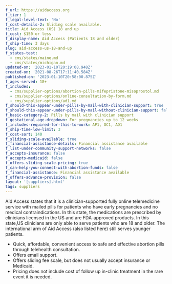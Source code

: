 ```yaml
---
f_url: https://aidaccess.org
f_tier: 1
f_legal-level-text: 'No'
f_cost-details-2: Sliding scale available.
title: Aid Access (US) 18 and up
f_cost: $150 or less
f_display-name: Aid Access (Patients 18 and older)
f_ship-time: 3 days
slug: aid-access-us-18-and-up
f_states-test:
  - cms/states/maine.md
  - cms/states/michigan.md
updated-on: '2023-01-10T20:19:08.948Z'
created-on: '2021-08-26T17:11:40.584Z'
published-on: '2023-01-10T20:58:00.875Z'
f_ages-served: 18+
f_includes:
  - cms/supplier-options/abortion-pills-mifepristone-misoprostol.md
  - cms/supplier-options/online-consultation-by-form.md
  - cms/supplier-options/ad1.md
f_should-this-appear-under-pills-by-mail-with-clinician-support: true
f_should-this-appear-under-pills-by-mail-without-clinician-support: false
f_basic-category-2: Pills by mail with clinician support
f_gestational-age-dropdown: For pregnancies up to 12 weeks
f_includes-required-for-this-to-work: AP1, OC1, AD1
f_ship-time-low-limit: 3
f_cost-sort: 140
f_sliding-scale-available: true
f_financial-assistance-details: Financial assistance available
f_list-under-community-support-networks: false
f_accepts-insurance: false
f_accepts-medicaid: false
f_offers-sliding-scale-pricing: true
f_can-help-you-connect-with-abortion-funds: false
f_financial-assistance: Financial assistance available
f_offers-advance-provision: false
layout: '[suppliers].html'
tags: suppliers
---
```


Aid Access states that it is a clinician-supported fully online telemedicine service with mailed pills for patients who have early pregnancies and no medical contraindications. In this state, the medications are prescribed by clinicians licensed in the US and are FDA-approved products. In this state,US clinicians are only able to serve patients who are 18 and older. The international arm of Aid Access (also listed here) still serves younger patients.

*   Quick, affordable, convenient access to safe and effective abortion pills through telehealth consultation.
*   Offers email support.
*   Offers sliding fee scale, but does not usually accept insurance or Medicaid.
*   Pricing does not include cost of follow up in-clinic treatment in the rare event it is needed.
